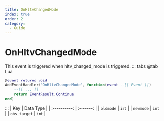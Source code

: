 ```yaml
---
title: OnHltvChangedMode
index: true
order: 2
category:
  - Guide
---
```


# OnHltvChangedMode
This event is triggered when hltv_changed_mode is triggered.
::: tabs
@tab Lua
```lua
@event returns void
AddEventHandler("OnHltvChangedMode", function(event --[[ Event ]])
    --[[ ... ]]
    return EventResult.Continue
end)
```

:::
|      Key     | Data Type |
| :----------: | :-------: |
|   `oldmode`  |   `int`   |
|   `newmode`  |   `int`   |
| `obs_target` |   `int`   |